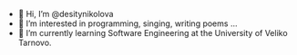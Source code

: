 - 👋 Hi, I’m @desitynikolova
- 👀 I’m interested in programming, singing, writing poems ...
- 🌱 I’m currently learning Software Еngineering at the University of Veliko Tarnovo.

<!---
desitynikolova/desitynikolova is a ✨ special ✨ repository because its `README.md` (this file) appears on your GitHub profile.
You can click the Preview link to take a look at your changes.
--->
